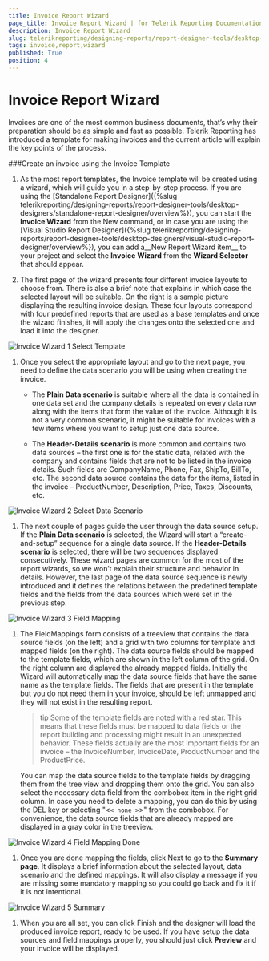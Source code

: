 ```yaml
---
title: Invoice Report Wizard
page_title: Invoice Report Wizard | for Telerik Reporting Documentation
description: Invoice Report Wizard
slug: telerikreporting/designing-reports/report-designer-tools/desktop-designers/tools/report-wizards/invoice-report-wizard
tags: invoice,report,wizard
published: True
position: 4
---
```


# Invoice Report Wizard



Invoices are one of the most common business documents, that’s why their preparation should be as simple and fast as possible.         Telerik Reporting has introduced a template for making invoices and the current article will explain the key points of the process.       

###Create an invoice using the Invoice Template

1. As the most report templates, the Invoice template will be created using a wizard, which will guide you in a step-by-step process.               If you are using the [Standalone Report Designer]({%slug telerikreporting/designing-reports/report-designer-tools/desktop-designers/standalone-report-designer/overview%}),               you can start the __Invoice Wizard__ from the New command, or in case you are using the               [Visual Studio Report Designer]({%slug telerikreporting/designing-reports/report-designer-tools/desktop-designers/visual-studio-report-designer/overview%}),               you can add a__New Report Wizard item__ to your project and select the __Invoice Wizard__ from the __Wizard Selector__ that should appear.             

1. The first page of the wizard presents four different invoice layouts to choose from.               There is also a brief note that explains in which case the selected layout will be suitable.               On the right is a sample picture displaying the resulting invoice design.               These four layouts correspond with four predefined reports that are used as a base templates and once the wizard finishes,               it will apply the changes onto the selected one and load it into the designer.               

  ![Invoice Wizard 1 Select Template](images/Templates/Invoice/InvoiceWizard_1_SelectTemplate.png)

1. Once you select the appropriate layout and go to the next page, you need to define the data scenario you will be using when creating the invoice.             
   + The __Plain Data scenario__ is suitable where all the data is contained in one data set and the company details is repeated on every data row along with the items that form the value of the invoice. Although it is not a very common scenario, it might be suitable for invoices with a few items where you want to setup just one data source.                 

   + The __Header-Details scenario__ is more common and contains two data sources – the first one is for the static data, related with the company and contains fields that are not to be listed in the invoice details. Such fields are CompanyName, Phone, Fax, ShipTo, BillTo, etc. The second data source contains the data for the items, listed in the invoice – ProductNumber, Description, Price, Taxes, Discounts, etc.                 
  

  ![Invoice Wizard 2 Select Data Scenario](images/Templates/Invoice/InvoiceWizard_2_SelectDataScenario.png)

1. The next couple of pages guide the user through the data source setup. If the __Plain Data scenario__               is selected, the Wizard will start a “create-and-setup” sequence for a single data source.               If the __Header-Details scenario__ is selected, there will be two sequences displayed consecutively.                 These wizard pages are common for the most of the report wizards, so we won’t explain their structure and behavior in details.               However, the last page of the data source sequence is newly introduced and it defines the relations between the predefined               template fields and the fields from the data sources which were set in the previous step.               

  ![Invoice Wizard 3 Field Mapping](images/Templates/Invoice/InvoiceWizard_3_FieldMapping.png)

1. The FieldMappings form consists of a treeview that contains the data source fields (on the left) and a grid with two columns for template and mapped fields (on the right).               The data source fields should be mapped to the template fields, which are shown in the left column of the grid. On the right column are displayed the already mapped fields.                 Initially the Wizard will automatically map the data source fields that have the same name as the template fields. The fields that are present in the template but you do not need them in your invoice, should be left unmapped and they will not exist in the resulting report.             

    >tip Some of the template fields are noted with a red star. This means that these fields must be mapped to data fields or the report building and processing might result in an unexpected behavior. These fields actually are the most important fields for an invoice – the InvoiceNumber, InvoiceDate, ProductNumber and the ProductPrice.               

    You can map the data source fields to the template fields by dragging them from the tree view and dropping them onto the grid. You can also select the necessary data field from the combobox item in the right grid column.                 In case you need to delete a mapping, you can do this by using the DEL key or selecting "<```< none >```>" from the combobox. For convenience, the data source fields that are already mapped are displayed in a gray color in the treeview.               

  ![Invoice Wizard 4 Field Mapping Done](images/Templates/Invoice/InvoiceWizard_4_FieldMapping_Done.png)

1. Once you are done mapping the fields, click Next to go to the __Summary page__. It displays a brief information about               the selected layout, data scenario and the defined mappings. It will also display a message if you are missing some mandatory mapping so you could go back and fix it if it is not intentional.               

  ![Invoice Wizard 5 Summary](images/Templates/Invoice/InvoiceWizard_5_Summary.png)

1. When you are all set, you can click Finish and the designer will load the produced invoice report, ready to be used.                If you have setup the data sources and field mappings properly, you should just click __Preview__ and your invoice will be displayed.             

